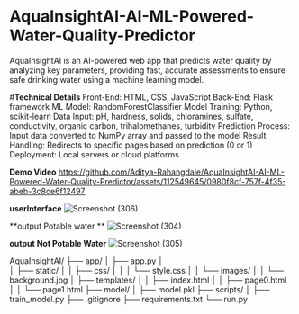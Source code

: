 # AquaInsightAI-AI-ML-Powered-Water-Quality-Predictor
AquaInsightAI is an AI-powered web app that predicts water quality by analyzing key parameters, providing fast, accurate assessments to ensure safe drinking water using a machine learning model.

#**Technical Details**
Front-End: HTML, CSS, JavaScript
Back-End: Flask framework
ML Model: RandomForestClassifier
Model Training: Python, scikit-learn
Data Input: pH, hardness, solids, chloramines, sulfate, conductivity, organic carbon, trihalomethanes, turbidity
Prediction Process: Input data converted to NumPy array and passed to the model
Result Handling: Redirects to specific pages based on prediction (0 or 1)
Deployment: Local servers or cloud platforms

**Demo Video**
https://github.com/Aditya-Rahangdale/AquaInsightAI-AI-ML-Powered-Water-Quality-Predictor/assets/112549645/0980f8cf-757f-4f35-abeb-3c8ce6f12497

**userInterface**
![Screenshot (306)](https://github.com/Aditya-Rahangdale/AquaInsightAI-AI-ML-Powered-Water-Quality-Predictor/assets/112549645/ba146124-542e-4e3d-9c61-24a6f8cae8f6)

**output Potable water **
![Screenshot (304)](https://github.com/Aditya-Rahangdale/AquaInsightAI-AI-ML-Powered-Water-Quality-Predictor/assets/112549645/6d953792-c400-4296-9a77-eea2a5e4f453)

**output Not Potable Water**
![Screenshot (305)](https://github.com/Aditya-Rahangdale/AquaInsightAI-AI-ML-Powered-Water-Quality-Predictor/assets/112549645/23884aaa-a6f9-4453-b174-beb0af718557)


AquaInsightAI/
├── app/
│   ├── app.py
│   
│   ├── static/
│   │   ├── css/
│   │   │   └── style.css
│   │   └── images/
│   │       └── background.jpg
│   ├── templates/
│   │   ├── index.html
│   │   ├── page0.html
│   │   └── page1.html
├── model/
│   ├── model.pkl
├── scripts/
│   ├── train_model.py
├── .gitignore
├── requirements.txt
└── run.py
